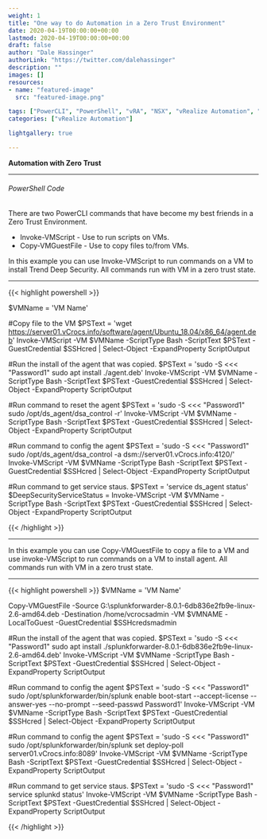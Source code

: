 ```yaml
---
weight: 1
title: "One way to do Automation in a Zero Trust Environment"
date: 2020-04-19T00:00:00+00:00
lastmod: 2020-04-19T00:00:00+00:00
draft: false
author: "Dale Hassinger"
authorLink: "https://twitter.com/dalehassinger"
description: ""
images: []
resources:
- name: "featured-image"
  src: "featured-image.png"

tags: ["PowerCLI", "PowerShell", "vRA", "NSX", "vRealize Automation", "VMware Aria"]
categories: ["vRealize Automation"]

lightgallery: true

---
```


**Automation with Zero Trust**

<!--more-->

---

###### PowerShell Code

There are two PowerCLI commands that have become my best friends in a Zero Trust Environment.

* Invoke-VMScript - Use to run scripts on VMs.
* Copy-VMGuestFile - Use to copy files to/from VMs.

In this example you can use Invoke-VMScript to run commands on a VM to install Trend Deep Security. All commands run with VM in a zero trust state.

---

{{< highlight powershell >}}

$VMName = 'VM Name'

#Copy file to the VM
$PSText = 'wget https://server01.vCrocs.info/software/agent/Ubuntu_18.04/x86_64/agent.deb'
Invoke-VMScript -VM $VMName -ScriptType Bash -ScriptText $PSText -GuestCredential $SSHcred | Select-Object -ExpandProperty ScriptOutput

#Run the install of the agent that was copied.
$PSText = 'sudo -S <<< "Password1" sudo apt install ./agent.deb'
Invoke-VMScript -VM $VMName -ScriptType Bash -ScriptText $PSText -GuestCredential $SSHcred | Select-Object -ExpandProperty ScriptOutput

#Run command to reset the agent
$PSText = 'sudo -S <<< "Password1" sudo /opt/ds_agent/dsa_control -r'
Invoke-VMScript -VM $VMName -ScriptType Bash -ScriptText $PSText -GuestCredential $SSHcred | Select-Object -ExpandProperty ScriptOutput

#Run command to config the agent
$PSText = 'sudo -S <<< "Password1" sudo /opt/ds_agent/dsa_control -a dsm://server01.vCrocs.info:4120/'
Invoke-VMScript -VM $VMName -ScriptType Bash -ScriptText $PSText -GuestCredential $SSHcred | Select-Object -ExpandProperty ScriptOutput

#Run command to get service staus.
$PSText = 'service ds_agent status'
$DeepSecurityServiceStatus = Invoke-VMScript -VM $VMName -ScriptType Bash -ScriptText $PSText -GuestCredential $SSHcred | Select-Object -ExpandProperty ScriptOutput

{{< /highlight >}}

---

In this example you can use Copy-VMGuestFile to copy a file to a VM and use invoke-VMScript to run commands on a VM to install agent. All commands run with VM in a zero trust state.

---

{{< highlight powershell >}}
$VMName = 'VM Name'

Copy-VMGuestFile -Source G:\splunkforwarder-8.0.1-6db836e2fb9e-linux-2.6-amd64.deb -Destination /home/vcrocsadmin -VM $VMNAME -LocalToGuest -GuestCredential $SSHcredsmadmin

#Run the install of the agent that was copied.
$PSText = 'sudo -S <<< "Password1" sudo apt install ./splunkforwarder-8.0.1-6db836e2fb9e-linux-2.6-amd64.deb'
Invoke-VMScript -VM $VMName -ScriptType Bash -ScriptText $PSText -GuestCredential $SSHcred | Select-Object -ExpandProperty ScriptOutput

#Run command to config the agent
$PSText = 'sudo -S <<< "Password1" sudo /opt/splunkforwarder/bin/splunk enable boot-start --accept-license --answer-yes --no-prompt --seed-passwd Password1'
Invoke-VMScript -VM $VMName -ScriptType Bash -ScriptText $PSText -GuestCredential $SSHcred | Select-Object -ExpandProperty ScriptOutput

#Run command to config the agent
$PSText = 'sudo -S <<< "Password1" sudo /opt/splunkforwarder/bin/splunk set deploy-poll server01.vCrocs.info:8089'
Invoke-VMScript -VM $VMName -ScriptType Bash -ScriptText $PSText -GuestCredential $SSHcred | Select-Object -ExpandProperty ScriptOutput

#Run command to get service staus.
$PSText = 'sudo -S <<< "Password1" service splunkd status'
Invoke-VMScript -VM $VMName -ScriptType Bash -ScriptText $PSText -GuestCredential $SSHcred | Select-Object -ExpandProperty ScriptOutput

{{< /highlight >}}
